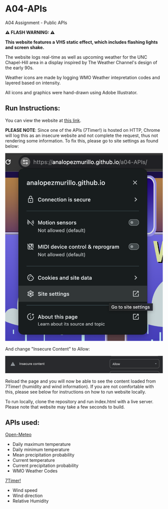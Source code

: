 # A04-APIs
A04 Assignment - Public APIs

**⚠️ FLASH WARNING: ⚠️**

**This website features a VHS static effect, which includes flashing lights and screen shake.**

The website logs real-time as well as upcoming weather for the UNC Chapel-Hill area in a display inspired by The Weather Channel's design of the early 90s.  

Weather icons are made by logging WMO Weather intepretation codes and layered based on intensity.

All icons and graphics were hand-drawn using Adobe Illustrator.


## Run Instructions:
You can view the website at [this link](https://analopezmurillo.github.io/a04-APIs/). 

**PLEASE NOTE**: Since one of the APIs (7Timer!) is hosted on HTTP, Chrome will log this as an insecure website and not complete the request, thus not rendering some information. To fix this, please go to site settings as found below:

<img src='./icons/SiteSpecs.png'>

And change "Insecure Content" to Allow:

<img src='./icons/ContentChange.png'>

Reload the page and you will now be able to see the content loaded from 7Timer! (humidity and wind information). If you are not comfortable with this, please see below for instructions on how to run website locally. 

To run locally, clone the repository and run index.html with a live server. Please note that website may take a few seconds to build.

## APIs used:
[Open-Meteo](https://open-meteo.com/)
- Daily maximum temperature
- Daily minimum temperature
- Mean precipitation probability
- Current temperature
- Current precipitation probability
- WMO Weather Codes

[7Timer!](https://www.7timer.info/doc.php?lang=en)
- Wind speed
- Wind direction
- Relative Humidity
